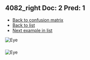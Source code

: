 ## 4082_right Doc: 2 Pred: 1
- [Back to confusion matrix](https://github.com/juliandewit/kaggle_retinopathy/blob/master/matrix.md)
- [Back to list](https://github.com/juliandewit/kaggle_retinopathy/blob/master/lists/21/list.md)
- [Next example in list](https://github.com/juliandewit/kaggle_retinopathy/blob/master/lists/21/40/40897_left.md)

![Eye](https://retinopaty.blob.core.windows.net/size1024/4082_right_2.jpeg)

### 

![Eye]()
